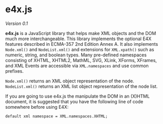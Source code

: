 e4x.js
======

*Version 0.1*

**e4x.js** is a JavaScript library that helps make XML objects and the DOM much more
interchangeable. This library implements the optional E4X features described in ECMA-357
2nd Edition Annex A. It also implements `Node.xml()` and `NodeList.xml()` and extensions
for `XML.xpath()` such as numeric, string, and boolean types. Many pre-defined namespaces
consisting of XHTML, XHTML2, MathML, SVG, XLink, XForms, XFrames, and XML Events are
accessible via `XML.namespaces` and use common prefixes.

`Node.xml()` returns an XML object representation of the node. `NodeList.xml()` returns
an XML list object representation of the node list.

If you are going to use e4x.js the manipulate the DOM in an (X)HTML document, it is
suggested that you have the following line of code somewhere before using E4X:

    default xml namespace = XML.namespaces.XHTML;
